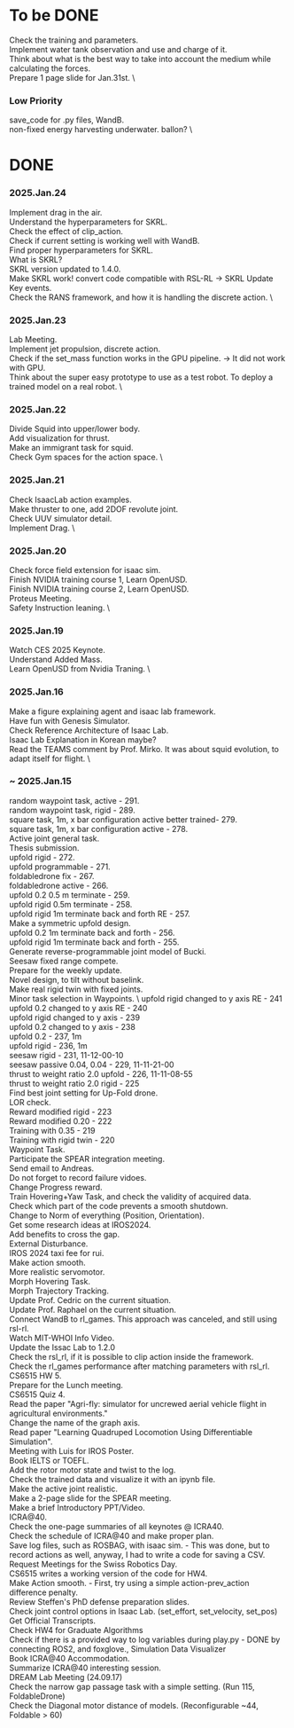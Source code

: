 # To be DONE

Check the training and parameters. \
Implement water tank observation and use and charge of it. \
Think about what is the best way to take into account the medium while calculating the forces. \
Prepare 1 page slide for Jan.31st. \ 

### Low Priority
save_code for .py files, WandB. \
non-fixed energy harvesting underwater. ballon? \

# DONE 
### 2025.Jan.24
Implement drag in the air. \
Understand the hyperparameters for SKRL. \
Check the effect of clip_action. \
Check if current setting is working well with WandB. \
Find proper hyperparameters for SKRL. \
What is SKRL? \
SKRL version updated to 1.4.0. \
Make SKRL work! convert code compatible with RSL-RL -> SKRL
Update Key events. \
Check the RANS framework, and how it is handling the discrete action. \

### 2025.Jan.23
Lab Meeting. \
Implement jet propulsion, discrete action. \
Check if the set_mass function works in the GPU pipeline. -> It did not work with GPU. \
Think about the super easy prototype to use as a test robot. To deploy a trained model on a real robot. \

### 2025.Jan.22
Divide Squid into upper/lower body. \
Add visualization for thrust. \
Make an immigrant task for squid. \
Check Gym spaces for the action space. \

### 2025.Jan.21
Check IsaacLab action examples. \
Make thruster to one, add 2DOF revolute joint. \
Check UUV simulator detail. \
Implement Drag. \

### 2025.Jan.20
Check force field extension for isaac sim. \
Finish NVIDIA training course 1, Learn OpenUSD. \
Finish NVIDIA training course 2, Learn OpenUSD. \
Proteus Meeting. \
Safety Instruction leaning. \

### 2025.Jan.19
Watch CES 2025 Keynote. \
Understand Added Mass. \
Learn OpenUSD from Nvidia Traning. \

### 2025.Jan.16
Make a figure explaining agent and isaac lab framework. \
Have fun with Genesis Simulator. \
Check Reference Architecture of Isaac Lab. \
Isaac Lab Explanation in Korean maybe? \
Read the TEAMS comment by Prof. Mirko. It was about squid evolution, to adapt itself for flight. \

### ~ 2025.Jan.15
random waypoint task, active - 291. \
random waypoint task, rigid - 289. \
square task, 1m, x bar configuration active better trained- 279. \
square task, 1m, x bar configuration active - 278. \
Active joint general task. \
Thesis submission. \
upfold rigid - 272. \
upfold programmable - 271. \
foldabledrone fix - 267. \
foldabledrone active - 266. \
upfold 0.2 0.5 m terminate - 259. \
upfold rigid 0.5m terminate - 258. \
upfold rigid 1m terminate back and forth RE - 257. \
Make a symmetric upfold design. \
upfold 0.2 1m terminate back and forth - 256. \
upfold rigid 1m terminate back and forth - 255. \
Generate reverse-programmable joint model of Bucki. \
Seesaw fixed range compete. \
Prepare for the weekly update. \
Novel design, to tilt without baselink. \
Make real rigid twin with fixed joints. \
Minor task selection in Waypoints. \ 
upfold rigid changed to y axis RE - 241 \
upfold 0.2 changed to y axis RE - 240 \
upfold rigid changed to y axis - 239 \
upfold 0.2 changed to y axis - 238 \
upfold 0.2 - 237, 1m\
upfold rigid - 236, 1m\
seesaw rigid - 231, 11-12-00-10 \
seesaw passive 0.04, 0.04 - 229, 11-11-21-00 \
thrust to weight ratio 2.0 upfold - 226, 11-11-08-55 \
thrust to weight ratio 2.0 rigid - 225 \
Find best joint setting for Up-Fold drone. \
LOR check. \
Reward modified rigid - 223 \
Reward modified 0.20 - 222 \
Training with 0.35 - 219 \
Training with rigid twin - 220 \
Waypoint Task. \
Participate the SPEAR integration meeting. \
Send email to Andreas. \
Do not forget to record failure vidoes. \
Change Progress reward. \
Train Hovering+Yaw Task, and check the validity of acquired data. \
Check which part of the code prevents a smooth shutdown. \
Change to Norm of everything (Position, Orientation). \
Get some research ideas at IROS2024. \
Add benefits to cross the gap. \
External Disturbance. \
IROS 2024 taxi fee for rui. \
Make action smooth. \
More realistic servomotor. \
Morph Hovering Task. \
Morph Trajectory Tracking. \
Update Prof. Cedric on the current situation. \
Update Prof. Raphael on the current situation. \
Connect WandB to rl_games. This approach was canceled, and still using rsl-rl. \
Watch MIT-WHOI Info Video. \
Update the Issac Lab to 1.2.0 \
Check the rsl_rl, if it is possible to clip action inside the framework. \
Check the rl_games performance after matching parameters with rsl_rl. \
CS6515 HW 5. \
Prepare for the Lunch meeting. \
CS6515 Quiz 4. \
Read the paper "Agri-fly: simulator for uncrewed aerial vehicle flight in agricultural environments." \
Change the name of the graph axis. \
Read paper "Learning Quadruped Locomotion Using Differentiable Simulation". \
Meeting with Luis for IROS Poster. \
Book IELTS or TOEFL. \
Add the rotor motor state and twist to the log. \
Check the trained data and visualize it with an ipynb file. \
Make the active joint realistic. \
Make a 2-page slide for the SPEAR meeting. \
Make a brief Introductory PPT/Video. \
ICRA@40. \
Check the one-page summaries of all keynotes @ ICRA40. \
Check the schedule of ICRA@40 and make proper plan. \
Save log files, such as ROSBAG, with isaac sim. - This was done, but to record actions as well, anyway, I had to write a code for saving a CSV.\
Request Meetings for the Swiss Robotics Day. \
CS6515 writes a working version of the code for HW4. \
Make Action smooth. - First, try using a simple action-prev_action difference penalty. \
Review Steffen's PhD defense preparation slides. \
Check joint control options in Isaac Lab. (set_effort, set_velocity, set_pos) \
Get Official Transcripts. \
Check HW4 for Graduate Algorithms \
Check if there is a provided way to log variables during play.py - DONE by connecting ROS2, and foxglove., Simulation Data Visualizer \
Book ICRA@40 Accommodation. \
Summarize ICRA@40 interesting session. \
DREAM Lab Meeting (24.09.17) \
Check the narrow gap passage task with a simple setting. (Run 115, FoldableDrone) \
Check the Diagonal motor distance of models. (Reconfigurable ~44, Foldable > 60)
